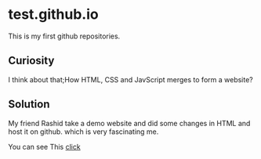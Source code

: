 # test.github.io

This is my first github repositories.

## Curiosity

I think about that;How HTML, CSS and JavScript merges to form a website?

## Solution

My friend Rashid take a demo website and did some changes in HTML and host it on github. which is very fascinating me.

You can see This [click](https://asmitkumar321.github.io/test.github.io/)
